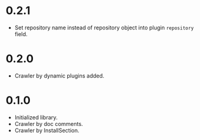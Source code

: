 # 0.2.1

- Set repository name instead of repository object into plugin `repository` field.

# 0.2.0

- Crawler by dynamic plugins added.

# 0.1.0

- Initialized library.
- Crawler by doc comments.
- Crawler by InstallSection.